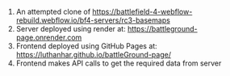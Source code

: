 1) An attempted clone of https://battlefield-4-webflow-rebuild.webflow.io/bf4-servers/rc3-basemaps
2) Server deployed using render at: https://battleground-page.onrender.com
3) Frontend deployed using GitHub Pages at: https://luthanhar.github.io/battleGround-page/
4) Frontend makes API calls to get the required data from server
